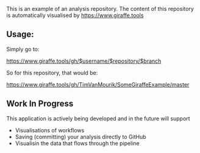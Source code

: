 This is an example of an analysis repository. The content of this repository is automatically visualised by https://www.giraffe.tools

## Usage:
Simply go to:

https://www.giraffe.tools/gh/$username/$repository/$branch

So for this repository, that would be:

https://www.giraffe.tools/gh/TimVanMourik/SomeGiraffeExample/master

## Work In Progress
This application is actively being developed and in the future will support
* Visualisations of workflows
* Saving (committing) your analysis directly to GitHub
* Visualisin the data that flows through the pipeline
